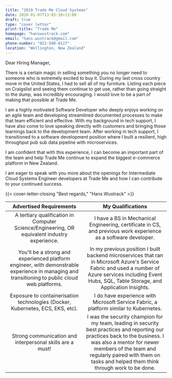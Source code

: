 ```yaml
---
title: "2019 Trade Me Cloud Systems"
date: 2020-01-07T13:03:18+13:00
draft: true
type: "cover letter"
print-title: "Trade Me"
homepage: "hanswustrack.com"
email: "hans.wustrack@gmail.com"
phone-number: "022-580-0127"
location: "Wellington, New Zealand"
---
```


Dear Hiring Manager,

There is a certain magic in selling something you no longer need to someone who is extremely excited to buy it. During my last cross country move in the United States, I had to sell all of my furniture. Listing each piece on Craigslist and seeing them continue to get use, rather than going straight to the dump, was incredibly encouraging. I would love to be a part of making that possible at Trade Me.

I am a highly motivated Software Developer who deeply enjoys working on an agile team and developing streamlined documented processes to make that team efficient and effective. With my background in tech support, I have also come to love speaking directly with customers and bringing those learnings back to the development team. After working in tech support, I transitioned to a software development position where I built a resilient, high throughput pub sub data pipeline with microservices.

I am confident that with this experience, I can become an important part of the team and help Trade Me continue to expand the biggest e-commerce platform in New Zealand.

I am eager to speak with you more about the openings for Intermediate Cloud Systems Engineer developers at Trade Me and how I can contribute to your continued success.

{{< cover-letter-closing "Best regards," "Hans Wustrack" >}}

**Advertised Requirements**|**My Qualifications**
:-----:|:-----:
A tertiary qualification in Computer Science/Engineering, OR equivalent industry experience.|I have a BS in Mechanical Engineering, certificate in CS, and previous work experience as a software developer.
You'll be a strong and experienced platform engineer, with demonstrable experience in managing and transitioning to public cloud web platforms.|In my previous position I built backend microservices that ran in Microsoft Azure's Service Fabric and used a number of Azure services including Event Hubs, SQL, Table Storage, and Application Insights.
Exposure to containerisation technologies (Docker, Kubernetes, ECS, EKS, etc).|I do have experience with Microsoft Service Fabric, a platform similar to Kubernetes.
Strong communication and interpersonal skills are a must!|I was the security champion for my team, leading in security best practices and reporting our practices back to the business. I was also a mentor for newer members of the team and regularly paired with them on tasks and helped them think through work to be done.